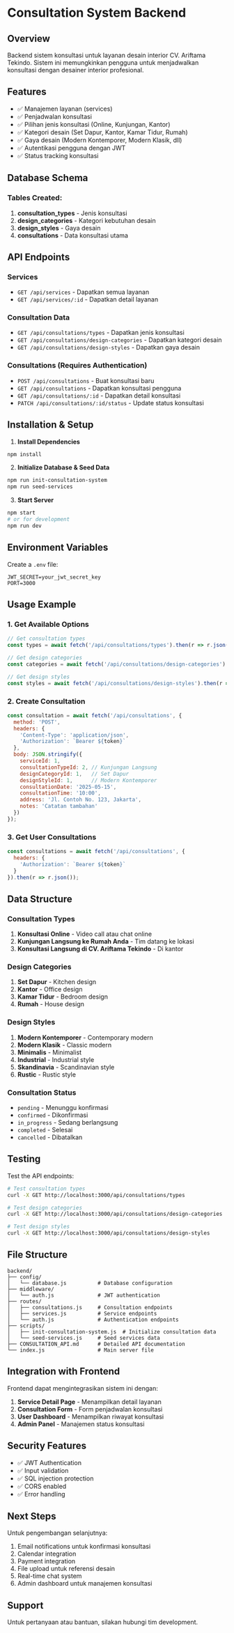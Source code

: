 # Consultation System Backend

## Overview
Backend sistem konsultasi untuk layanan desain interior CV. Ariftama Tekindo. Sistem ini memungkinkan pengguna untuk menjadwalkan konsultasi dengan desainer interior profesional.

## Features
- ✅ Manajemen layanan (services)
- ✅ Penjadwalan konsultasi
- ✅ Pilihan jenis konsultasi (Online, Kunjungan, Kantor)
- ✅ Kategori desain (Set Dapur, Kantor, Kamar Tidur, Rumah)
- ✅ Gaya desain (Modern Kontemporer, Modern Klasik, dll)
- ✅ Autentikasi pengguna dengan JWT
- ✅ Status tracking konsultasi

## Database Schema

### Tables Created:
1. **consultation_types** - Jenis konsultasi
2. **design_categories** - Kategori kebutuhan desain
3. **design_styles** - Gaya desain
4. **consultations** - Data konsultasi utama

## API Endpoints

### Services
- `GET /api/services` - Dapatkan semua layanan
- `GET /api/services/:id` - Dapatkan detail layanan

### Consultation Data
- `GET /api/consultations/types` - Dapatkan jenis konsultasi
- `GET /api/consultations/design-categories` - Dapatkan kategori desain
- `GET /api/consultations/design-styles` - Dapatkan gaya desain

### Consultations (Requires Authentication)
- `POST /api/consultations` - Buat konsultasi baru
- `GET /api/consultations` - Dapatkan konsultasi pengguna
- `GET /api/consultations/:id` - Dapatkan detail konsultasi
- `PATCH /api/consultations/:id/status` - Update status konsultasi

## Installation & Setup

1. **Install Dependencies**
```bash
npm install
```

2. **Initialize Database & Seed Data**
```bash
npm run init-consultation-system
npm run seed-services
```

3. **Start Server**
```bash
npm start
# or for development
npm run dev
```

## Environment Variables
Create a `.env` file:
```
JWT_SECRET=your_jwt_secret_key
PORT=3000
```

## Usage Example

### 1. Get Available Options
```javascript
// Get consultation types
const types = await fetch('/api/consultations/types').then(r => r.json());

// Get design categories
const categories = await fetch('/api/consultations/design-categories').then(r => r.json());

// Get design styles
const styles = await fetch('/api/consultations/design-styles').then(r => r.json());
```

### 2. Create Consultation
```javascript
const consultation = await fetch('/api/consultations', {
  method: 'POST',
  headers: {
    'Content-Type': 'application/json',
    'Authorization': `Bearer ${token}`
  },
  body: JSON.stringify({
    serviceId: 1,
    consultationTypeId: 2, // Kunjungan Langsung
    designCategoryId: 1,   // Set Dapur
    designStyleId: 1,      // Modern Kontemporer
    consultationDate: '2025-05-15',
    consultationTime: '10:00',
    address: 'Jl. Contoh No. 123, Jakarta',
    notes: 'Catatan tambahan'
  })
});
```

### 3. Get User Consultations
```javascript
const consultations = await fetch('/api/consultations', {
  headers: {
    'Authorization': `Bearer ${token}`
  }
}).then(r => r.json());
```

## Data Structure

### Consultation Types
1. **Konsultasi Online** - Video call atau chat online
2. **Kunjungan Langsung ke Rumah Anda** - Tim datang ke lokasi
3. **Konsultasi Langsung di CV. Ariftama Tekindo** - Di kantor

### Design Categories
1. **Set Dapur** - Kitchen design
2. **Kantor** - Office design
3. **Kamar Tidur** - Bedroom design
4. **Rumah** - House design

### Design Styles
1. **Modern Kontemporer** - Contemporary modern
2. **Modern Klasik** - Classic modern
3. **Minimalis** - Minimalist
4. **Industrial** - Industrial style
5. **Skandinavia** - Scandinavian style
6. **Rustic** - Rustic style

### Consultation Status
- `pending` - Menunggu konfirmasi
- `confirmed` - Dikonfirmasi
- `in_progress` - Sedang berlangsung
- `completed` - Selesai
- `cancelled` - Dibatalkan

## Testing

Test the API endpoints:

```bash
# Test consultation types
curl -X GET http://localhost:3000/api/consultations/types

# Test design categories
curl -X GET http://localhost:3000/api/consultations/design-categories

# Test design styles
curl -X GET http://localhost:3000/api/consultations/design-styles
```

## File Structure
```
backend/
├── config/
│   └── database.js          # Database configuration
├── middleware/
│   └── auth.js              # JWT authentication
├── routes/
│   ├── consultations.js     # Consultation endpoints
│   ├── services.js          # Service endpoints
│   └── auth.js              # Authentication endpoints
├── scripts/
│   ├── init-consultation-system.js  # Initialize consultation data
│   └── seed-services.js     # Seed services data
├── CONSULTATION_API.md      # Detailed API documentation
└── index.js                 # Main server file
```

## Integration with Frontend

Frontend dapat mengintegrasikan sistem ini dengan:

1. **Service Detail Page** - Menampilkan detail layanan
2. **Consultation Form** - Form penjadwalan konsultasi
3. **User Dashboard** - Menampilkan riwayat konsultasi
4. **Admin Panel** - Manajemen status konsultasi

## Security Features

- ✅ JWT Authentication
- ✅ Input validation
- ✅ SQL injection protection
- ✅ CORS enabled
- ✅ Error handling

## Next Steps

Untuk pengembangan selanjutnya:
1. Email notifications untuk konfirmasi konsultasi
2. Calendar integration
3. Payment integration
4. File upload untuk referensi desain
5. Real-time chat system
6. Admin dashboard untuk manajemen konsultasi

## Support

Untuk pertanyaan atau bantuan, silakan hubungi tim development.
